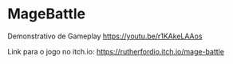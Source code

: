 # MageBattle

Demonstrativo de Gameplay
https://youtu.be/r1KAkeLAAos

Link para o jogo no itch.io:
https://rutherfordio.itch.io/mage-battle
